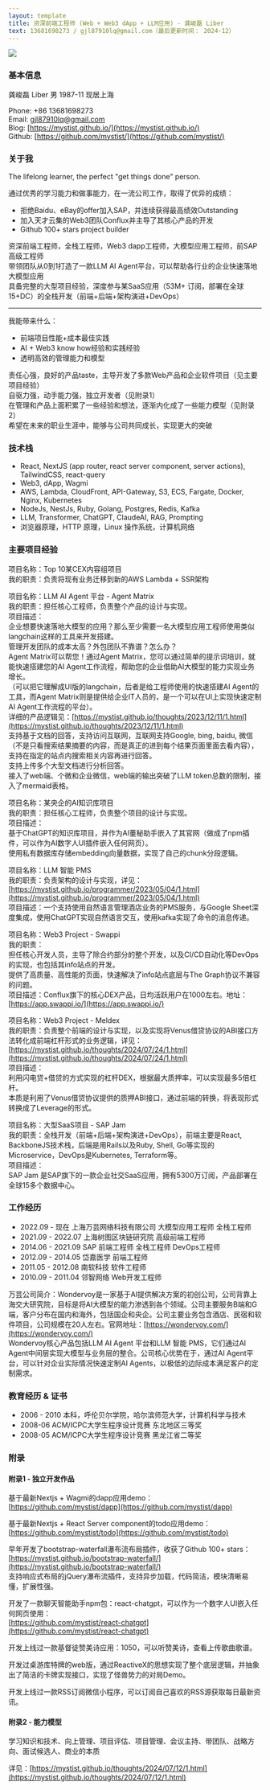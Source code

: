 ```yaml
---
layout: template
title: 资深前端工程师 (Web + Web3 dApp + LLM应用) - 龚峻磊 Liber
text: 13681698273 / gjl87910lq@gmail.com（最后更新时间： 2024-12）
---
```


<img src="/images/liber_cv_2.png" class="cv-image" />

### 基本信息

龚峻磊 Liber 男 1987-11 现居上海  

Phone: +86 13681698273  
Email: gjl87910lq@gmail.com  
Blog: [https://mystist.github.io/](https://mystist.github.io/)  
Github: [https://github.com/mystist/](https://github.com/mystist/)

### 关于我

The lifelong learner, the perfect "get things done" person.

通过优秀的学习能力和做事能力，在一流公司工作，取得了优异的成绩：

- 拒绝Baidu、eBay的offer加入SAP，并连续获得最高绩效Outstanding
- 加入天才云集的Web3团队Conflux并主导了其核心产品的开发
- Github 100+ stars project builder

资深前端工程师，全栈工程师，Web3 dapp工程师，大模型应用工程师，前SAP高级工程师  
带领团队从0到1打造了一款LLM AI Agent平台，可以帮助各行业的企业快速落地大模型应用  
具备完整的大型项目经验，深度参与某SaaS应用（53M+ 订阅，部署在全球15+DC）的全栈开发（前端+后端+架构演进+DevOps）  

--- 

我能带来什么：

- 前端项目性能+成本最佳实践
- AI + Web3 know how经验和实践经验
- 透明高效的管理能力和模型

责任心强，良好的产品taste，主导开发了多款Web产品和企业软件项目（见主要项目经验）  
自驱力强，动手能力强，独立开发者（见附录1）  
在管理和产品上面积累了一些经验和想法，逐渐内化成了一些能力模型（见附录2）  
希望在未来的职业生涯中，能够与公司共同成长，实现更大的突破

### 技术栈

- React, NextJS (app router, react server component, server actions), TailwindCSS, react-query
- Web3, dApp, Wagmi
- AWS, Lambda, CloudFront, API-Gateway, S3, ECS, Fargate, Docker, Nginx, Kubernetes
- NodeJs, NestJs, Ruby, Golang, Postgres, Redis, Kafka
- LLM, Transformer, ChatGPT, ClaudeAI, RAG, Prompting
- 浏览器原理，HTTP 原理，Linux 操作系统，计算机网络

### 主要项目经验

项目名称：Top 10某CEX内容组项目  
我的职责：负责将现有业务迁移到新的AWS Lambda + SSR架构

项目名称：LLM AI Agent 平台 - Agent Matrix  
我的职责：担任核心工程师，负责整个产品的设计与实现。  
项目描述：  
企业想要快速落地大模型的应用？那么至少需要一名大模型应用工程师使用类似langchain这样的工具来开发搭建。  
管理开发团队的成本太高？外包团队不靠谱？怎么办？  
Agent Matrix可以帮您！通过Agent Matrix，您可以通过简单的提示词培训，就能快速搭建您的AI Agent工作流程，帮助您的企业借助AI大模型的能力实现业务增长。  
（可以把它理解成UI版的langchain，后者是给工程师使用的快速搭建AI Agent的工具，而Agent Matrix则是提供给企业IT人员的，是一个可以在UI上实现快速定制AI Agent工作流程的平台）。  
详细的产品逻辑见：[https://mystist.github.io/thoughts/2023/12/11/1.html](https://mystist.github.io/thoughts/2023/12/11/1.html)  
支持基于文档的回答，支持访问互联网，互联网支持Google, bing, baidu, 微信（不是只看搜索结果摘要的内容，而是真正的进到每个结果页面里面去看内容），支持在指定的站点内搜索相关内容再进行回答。  
支持上传多个大型文档进行分析回答。  
接入了web端、个微和企业微信，web端的输出突破了LLM token总数的限制，接入了mermaid表格。

项目名称：某央企的AI知识库项目  
我的职责：担任核心工程师，负责整个项目的设计与实现。  
项目描述：  
基于ChatGPT的知识库项目，并作为AI董秘助手嵌入了其官网（做成了npm插件，可以作为AI数字人UI插件嵌入任何网页）。  
使用私有数据库存储embedding向量数据，实现了自己的chunk分段逻辑。

项目名称：LLM 智能 PMS  
我的职责：负责架构的设计与实现，详见：[https://mystist.github.io/programmer/2023/05/04/1.html](https://mystist.github.io/programmer/2023/05/04/1.html)  
项目描述：一个支持使用自然语言管理酒店业务的PMS服务，与Google Sheet深度集成，使用ChatGPT实现自然语言交互，使用kafka实现了命令的消息传递。  

项目名称：Web3 Project - Swappi  
我的职责：  
担任核心开发人员，主导了除合约部分的整个开发，以及CI/CD自动化等DevOps的实现，也包括其info站点的开发。  
提供了高质量、高性能的页面，快速解决了info站点底层与The Graph协议不兼容的问题。  
项目描述：Conflux旗下的核心DEX产品，日均活跃用户在1000左右。地址：[https://app.swappi.io/](https://app.swappi.io/)

项目名称：Web3 Project - Meldex  
我的职责：负责整个前端的设计与实现，以及实现将Venus借贷协议的ABI接口方法转化成前端杠杆形式的业务逻辑，详见：[https://mystist.github.io/thoughts/2024/07/24/1.html](https://mystist.github.io/thoughts/2024/07/24/1.html)  
项目描述：  
利用闪电贷+借贷的方式实现的杠杆DEX，根据最大质押率，可以实现最多5倍杠杆。  
本质是利用了Venus借贷协议提供的质押ABI接口，通过前端的转换，将表现形式转换成了Leverage的形式。

项目名称：大型SaaS项目 - SAP Jam  
我的职责：全栈开发（前端+后端+架构演进+DevOps），前端主要是React, BackboneJS技术栈，后端是用Rails以及Ruby, Shell, Go等实现的Microservice，DevOps是Kubernetes, Terraform等。  
项目描述：  
SAP Jam 是SAP旗下的一款企业社交SaaS应用，拥有5300万订阅，产品部署在全球15多个数据中心。

### 工作经历

- 2022.09 - 现在 上海万芸网络科技有限公司 大模型应用工程师 全栈工程师
- 2021.09 - 2022.07 上海树图区块链研究院 高级前端工程师
- 2014.06 - 2021.09 SAP 前端工程师 全栈工程师 DevOps工程师
- 2012.09 - 2014.05 岱嘉医学 前端工程师
- 2011.05 - 2012.08 南软科技 软件工程师
- 2010.09 - 2011.04 邻智网络 Web开发工程师

万芸公司简介：Wondervoy是一家基于AI提供解决方案的初创公司，公司背靠上海交大研究院，目标是将AI大模型的能力渗透到各个领域。公司主要服务B端和G端，客户分布在国内和海外，包括国企和央企。公司主要业务包含酒店、民宿和软件项目，公司规模在20人左右。官网地址：[https://wondervoy.com/](https://wondervoy.com/)  
Wondervoy核心产品包括LLM AI Agent 平台和LLM 智能 PMS，它们通过AI Agent中间层实现大模型与业务层的整合。公司核心优势在于，通过AI Agent平台，可以针对企业实际情况快速定制AI Agents，以极低的边际成本满足客户的定制需求。

### 教育经历 & 证书

- 2006 - 2010 本科，呼伦贝尔学院，哈尔滨师范大学，计算机科学与技术
- 2008-06 ACM/ICPC大学生程序设计竞赛 东北地区三等奖
- 2008-05 ACM/ICPC大学生程序设计竞赛 黑龙江省二等奖

### 附录

#### 附录1 - 独立开发作品

基于最新Nextjs + Wagmi的dapp应用demo：  
[https://github.com/mystist/dapp](https://github.com/mystist/dapp)

基于最新Nextjs + React Server component的todo应用demo：  
[https://github.com/mystist/todo](https://github.com/mystist/todo)

早年开发了bootstrap-waterfall瀑布流布局插件，收获了Github 100+ stars：  
[https://mystist.github.io/bootstrap-waterfall/](https://mystist.github.io/bootstrap-waterfall/)  
支持响应式布局的jQuery瀑布流插件，支持异步加载，代码简洁，模块清晰易懂，扩展性强。

开发了一款聊天智能助手npm包：react-chatgpt，可以作为一个数字人UI嵌入任何网页使用：  
[https://github.com/mystist/react-chatgpt](https://github.com/mystist/react-chatgpt)

开发上线过一款基督徒赞美诗应用：1050，可以听赞美诗，查看上传歌曲歌谱。

开发过桌游库特牌的web版，通过ReactiveX的思想实现了整个底层逻辑，并抽象出了简洁的卡牌实现接口，实现了怪兽势力的对局Demo。

开发上线过一款RSS订阅微信小程序，可以订阅自己喜欢的RSS源获取每日最新资讯。

#### 附录2 - 能力模型

学习知识和技术、向上管理、项目评估、项目管理、会议主持、带团队、战略方向、面试候选人、商业的本质

详见：[https://mystist.github.io/thoughts/2024/07/12/1.html](https://mystist.github.io/thoughts/2024/07/12/1.html)
